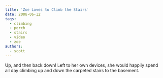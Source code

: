 ```yaml
---
title: 'Zoe Loves to Climb the Stairs'
date: 2008-06-12
tags:
  - climbing
  - porch
  - stairs
  - video
  - zoe
authors:
  - scott
---
```


Up, and then back down! Left to her own devices, she would happily spend all day climbing up and down the carpeted stairs to the basement.

